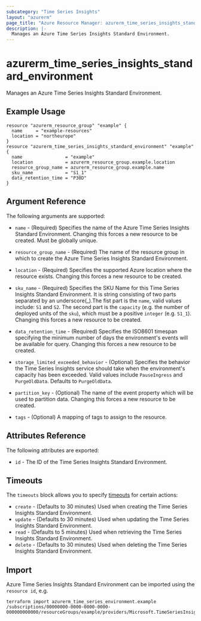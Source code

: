 ```yaml
---
subcategory: "Time Series Insights"
layout: "azurerm"
page_title: "Azure Resource Manager: azurerm_time_series_insights_standard_environment"
description: |-
  Manages an Azure Time Series Insights Standard Environment.
---
```


# azurerm_time_series_insights_standard_environment

Manages an Azure Time Series Insights Standard Environment.

## Example Usage

```hcl
resource "azurerm_resource_group" "example" {
  name     = "example-resources"
  location = "northeurope"
}
resource "azurerm_time_series_insights_standard_environment" "example" {
  name                = "example"
  location            = azurerm_resource_group.example.location
  resource_group_name = azurerm_resource_group.example.name
  sku_name            = "S1_1"
  data_retention_time = "P30D"
}
```

## Argument Reference

The following arguments are supported:

* `name` - (Required) Specifies the name of the Azure Time Series Insights Standard Environment. Changing this forces a new resource to be created. Must be globally unique.

* `resource_group_name` - (Required) The name of the resource group in which to create the Azure Time Series Insights Standard Environment.

* `location` - (Required) Specifies the supported Azure location where the resource exists. Changing this forces a new resource to be created.

* `sku_name` - (Required) Specifies the SKU Name for this Time Series Insights Standard Environment. It is string consisting of two parts separated by an underscore(\_).The fist part is the `name`, valid values include: `S1` and `S2`. The second part is the `capacity` (e.g. the number of deployed units of the `sku`), which must be a positive `integer` (e.g. `S1_1`). Changing this forces a new resource to be created.

* `data_retention_time` - (Required) Specifies the ISO8601 timespan specifying the minimum number of days the environment's events will be available for query. Changing this forces a new resource to be created.

* `storage_limited_exceeded_behavior` - (Optional) Specifies the behavior the Time Series Insights service should take when the environment's capacity has been exceeded. Valid values include `PauseIngress` and `PurgeOldData`. Defaults to `PurgeOldData`.

* `partition_key` - (Optional) The name of the event property which will be used to partition data. Changing this forces a new resource to be created.

* `tags` - (Optional) A mapping of tags to assign to the resource.

## Attributes Reference

The following attributes are exported:

* `id` - The ID of the Time Series Insights Standard Environment.

## Timeouts

The `timeouts` block allows you to specify [timeouts](https://www.terraform.io/docs/configuration/resources.html#timeouts) for certain actions:

* `create` - (Defaults to 30 minutes) Used when creating the Time Series Insights Standard Environment.
* `update` - (Defaults to 30 minutes) Used when updating the Time Series Insights Standard Environment.
* `read` - (Defaults to 5 minutes) Used when retrieving the Time Series Insights Standard Environment.
* `delete` - (Defaults to 30 minutes) Used when deleting the Time Series Insights Standard Environment.

## Import

Azure Time Series Insights Standard Environment can be imported using the `resource id`, e.g.

```shell
terraform import azurerm_time_series_environment.example /subscriptions/00000000-0000-0000-0000-000000000000/resourceGroups/example/providers/Microsoft.TimeSeriesInsights/environments/example
```